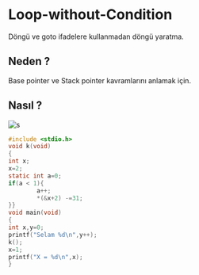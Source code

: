 # Loop-without-Condition
Döngü ve goto ifadelere kullanmadan döngü yaratma.
## Neden ?
Base pointer ve Stack pointer kavramlarını anlamak için.
## Nasıl ?
![s](http://galeri12.uludagsozluk.com/500/beyle_577203.jpg)
```C
#include <stdio.h>
void k(void)
{
int x;
x=2;
static int a=0;
if(a < 1){
        a++;
        *(&x+2) -=31;
}}
void main(void)
{
int x,y=0;
printf("Selam %d\n",y++);
k();
x=1;
printf("X = %d\n",x);
}


```

